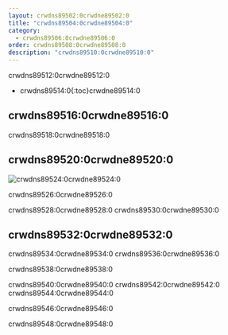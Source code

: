```yaml
---
layout: crwdns89502:0crwdne89502:0
title: "crwdns89504:0crwdne89504:0"
category:
  - crwdns89506:0crwdne89506:0
order: crwdns89508:0crwdne89508:0
description: "crwdns89510:0crwdne89510:0"
---
```

crwdns89512:0crwdne89512:0

* crwdns89514:0{:toc}crwdne89514:0

## crwdns89516:0crwdne89516:0

crwdns89518:0crwdne89518:0

## crwdns89520:0crwdne89520:0

![crwdns89524:0crwdne89524:0](crwdns89522:0{{site.baseurl}}crwdne89522:0)

crwdns89526:0crwdne89526:0

crwdns89528:0crwdne89528:0 crwdns89530:0crwdne89530:0

## crwdns89532:0crwdne89532:0

crwdns89534:0crwdne89534:0 crwdns89536:0crwdne89536:0

crwdns89538:0crwdne89538:0

crwdns89540:0crwdne89540:0 crwdns89542:0crwdne89542:0 crwdns89544:0crwdne89544:0

crwdns89546:0crwdne89546:0

crwdns89548:0crwdne89548:0